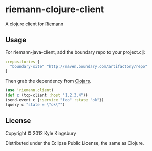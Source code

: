 # riemann-clojure-client

A clojure client for [Riemann](http://aphyr.github.com/riemann)

## Usage

For riemann-java-client, add the boundary repo to your project.clj:
```clojure
:repositories {
  "boundary-site" "http://maven.boundary.com/artifactory/repo"
}
```

Then grab the dependency from [Clojars](https://clojars.org/riemann-clojure-client).

``` clojure
(use 'riemann.client)
(def c (tcp-client :host "1.2.3.4"))
(send-event c {:service "foo" :state "ok"})
(query c "state = \"ok\"")
```

## License

Copyright © 2012 Kyle Kingsbury

Distributed under the Eclipse Public License, the same as Clojure.
